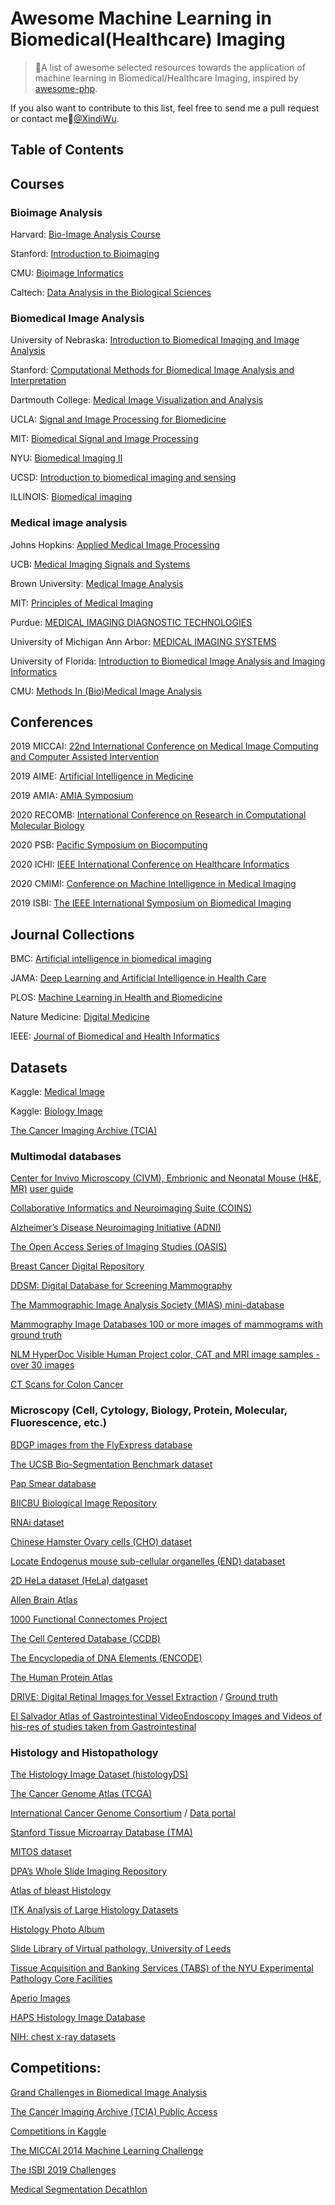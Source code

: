 # Awesome Machine Learning in Biomedical(Healthcare) Imaging
> 🌈A list of awesome selected resources towards the application of machine learning in Biomedical/Healthcare Imaging, inspired by [awesome-php](https://github.com/ziadoz/awesome-php).

If you also want to contribute to this list, feel free to send me a pull request or contact me🙌[@XindiWu](mailto:wuxindi0709@gmail.com).


## Table of Contents


## Courses

### Bioimage Analysis

Harvard: [Bio-Image Analysis Course](https://iccb.med.harvard.edu/bio-image-analysis-course)

Stanford: [Introduction to Bioimaging](https://web.stanford.edu/class/ee169/EE_169.html)

CMU: [Bioimage Informatics](https://www.andrew.cmu.edu/course/42-731/index.html)

Caltech: [Data Analysis in the Biological Sciences](http://bebi103.caltech.edu.s3-website-us-east-1.amazonaws.com/2018/)

### Biomedical Image Analysis

University of Nebraska: [Introduction to Biomedical Imaging and Image Analysis](https://www.unmc.edu/radiology/education/biomedical-imaging.html)

Stanford: [Computational Methods for Biomedical Image Analysis and Interpretation](https://canvas.stanford.edu/courses/98045)

Dartmouth College: [Medical Image Visualization and Analysis](https://engineering.dartmouth.edu/academics/courses/engg199-03)

UCLA: [Signal and Image Processing for Biomedicine](https://sa.ucla.edu/ro/Public/SOC/Results/ClassDetailterm_cd=16W&subj_area_cd=PBMED%20%20&crs_catlg_no=0209%20%20%20%20&class_id=825054200&class_no=%20001%20%20)

MIT: [Biomedical Signal and Image Processing](https://ocw.mit.edu/courses/health-sciences-and-technology/hst-582j-biomedical-signal-and-image-processing-spring-2007/index.htm)

NYU: [Biomedical Imaging II](http://bulletin.engineering.nyu.edu/preview_course_nopop.php?catoid=11&coid=27762)

UCSD: [Introduction to biomedical imaging and sensing](http://circuit.ucsd.edu/~zhaowei/ECE187/info.php)

ILLINOIS: [Biomedical imaging](https://ece.illinois.edu/academics/courses/profile/ECE380)

### Medical image analysis

Johns Hopkins: [Applied Medical Image Processing](https://ep.jhu.edu/programs-and-courses/585.703-applied-medical-image-processing)

UCB: [Medical Imaging Signals and Systems](https://www2.eecs.berkeley.edu/Courses/EEC261/)

Brown University: [Medical Image Analysis](http://vision.lems.brown.edu/content/engn-2500-medical-image-analysis)

MIT: [Principles of Medical Imaging](https://ocw.mit.edu/courses/nuclear-engineering/22-058-principles-of-medical-imaging-fall-2002/)

Purdue: [MEDICAL IMAGING DIAGNOSTIC TECHNOLOGIES](https://engineering.purdue.edu/ProEd/courses/medical-imaging-diagnostic-technologies)

University of Michigan Ann Arbor: [MEDICAL IMAGING SYSTEMS](https://bme.umich.edu/course/biomede-516/)

University of Florida: [Introduction to Biomedical Image Analysis and Imaging Informatics](https://www.bme.ufl.edu/labs/yang/pdf/Syllabus_Yang_BME6938-Revise.pdf)

CMU: [Methods In (Bio)Medical Image Analysis](https://www.cs.cmu.edu/~galeotti/methods_course/)






## Conferences

2019 MICCAI: [22nd International Conference on Medical Image Computing and Computer Assisted Intervention](https://www.miccai2019.org/)

2019 AIME: [Artificial Intelligence in Medicine](http://aime19.aimedicine.info/)

2019 AMIA: [AMIA Symposium](https://www.amia.org/amia2019)

2020 RECOMB: [International Conference on Research in Computational Molecular Biology](https://www.recomb2020.org/)

2020 PSB: [Pacific Symposium on Biocomputing](https://psb.stanford.edu/)

2020 ICHI: [IEEE International Conference on Healthcare Informatics](https://hs-heilbronn.de/ichi2020) 

2020 CMIMI: [Conference on Machine Intelligence in Medical Imaging](https://siim.org/page/2019cmimi) 

2019 ISBI: [The IEEE International Symposium on Biomedical Imaging](https://biomedicalimaging.org/2019/)

## Journal Collections

BMC: [Artificial intelligence in biomedical imaging](https://www.biomedcentral.com/collections/ai)

JAMA: [Deep Learning and Artificial Intelligence in Health Care](https://sites.jamanetwork.com/machine-learning/)

PLOS: [Machine Learning in Health and Biomedicine](https://collections.plos.org/mlforhealth)

Nature Medicine: [Digital Medicine](https://www.nature.com/collections/egjifhdcih)

IEEE: [Journal of Biomedical and Health Informatics](https://ieeexplore.ieee.org/xpl/topAccessedArticles.jsp?punumber=6221020)



## Datasets

Kaggle: [Medical Image](https://www.kaggle.com/datasets?search=Medical+image)

Kaggle: [Biology Image](https://www.kaggle.com/datasets?search=biology+image)

[The Cancer Imaging Archive (TCIA)](https://www.cancerimagingarchive.net/)

### Multimodal databases

[Center for Invivo Microscopy (CIVM), Embrionic and Neonatal Mouse (H&E, MR)](http://www.civm.duhs.duke.edu/devatlas/)
[user guide](http://www.civm.duhs.duke.edu/devatlas/UserGuide.pdf)

[Collaborative Informatics and Neuroimaging Suite (COINS)](https://portal.mrn.org/micis/index.php?subsite=dx)

[Alzheimer’s Disease Neuroimaging Initiative (ADNI)](http://adni.loni.ucla.edu/)

[The Open Access Series of Imaging Studies (OASIS)](http://www.oasis-brains.org/)

[Breast Cancer Digital Repository](https://bcdr.eu/)

[DDSM: Digital Database for Screening Mammography](http://marathon.csee.usf.edu/Mammography/Database.html)

[The Mammographic Image Analysis Society (MIAS) mini-database](http://peipa.essex.ac.uk/info/mias.html)

[Mammography Image Databases 100 or more images of mammograms with ground truth](http://marathon.csee.usf.edu/Mammography/Database.html)

[NLM HyperDoc Visible Human Project color, CAT and MRI image samples - over 30 images](http://www.nlm.nih.gov/research/visible/visible_human.html)

[CT Scans for Colon Cancer](https://wiki.cancerimagingarchive.net/display/Public/CT+COLONOGRAPHY#e88604ec5c654f60a897fa77906f88a6)




### Microscopy (Cell, Cytology, Biology, Protein, Molecular, Fluorescence, etc.)

[BDGP images from the FlyExpress database](www.flyexpress.net)

[The UCSB Bio-Segmentation Benchmark dataset](http://www.bioimage.ucsb.edu/research/biosegmentation)

[Pap Smear database](http://labs.fme.aegean.gr/decision/downloads)

[BIICBU Biological Image Repository](http://ome.grc.nia.nih.gov/iicbu2008/)

[RNAi dataset](http://ome.grc.nia.nih.gov/iicbu2008/rnai/index.html)

[Chinese Hamster Ovary cells (CHO) dataset](http://ome.grc.nia.nih.gov/iicbu2008/hela/index.html#cho)

[Locate Endogenus mouse sub-cellular organelles (END) databaset](http://locate.imb.uq.edu.au/)

[2D HeLa dataset (HeLa) datgaset](http://ome.grc.nia.nih.gov/iicbu2008/hela/index.html)

[Allen Brain Atlas](http://www.brain-map.org/)

[1000 Functional Connectomes Project](http://fcon_1000.projects.nitrc.org/)

[The Cell Centered Database (CCDB)]( http://ccdb.ucsd.edu/index.shtm)

[The Encyclopedia of DNA Elements (ENCODE)](http://genome.ucsc.edu/ENCODE/http://www.plosbiology.org/article/info:doi/10.1371/journal.pbio.1001046)

[The Human Protein Atlas](http://www.proteinatlas.org/)

[DRIVE: Digital Retinal Images for Vessel Extraction](http://www.isi.uu.nl/Research/Databases/DRIVE) / [Ground truth](http://www.cs.rug.nl/~imaging/databases/retina_database/retinalfeatures_database.html)

[El Salvador Atlas of Gastrointestinal VideoEndoscopy Images and Videos of his-res of studies taken from Gastrointestinal](http://www.gastrointestinalatlas.com)

### Histology and Histopathology

[The Histology Image Dataset (histologyDS)](http://www.informed.unal.edu.co/histologyDS)

[The Cancer Genome Atlas (TCGA)](http://cancergenome.nih.gov)

[International Cancer Genome Consortium](http://icgc.org) / [Data portal](http://dcc.icgc.org/)

[Stanford Tissue Microarray Database (TMA)](http://tma.im)

[MITOS dataset](http://ipal.cnrs.fr/ICPR2012/)

[DPA’s Whole Slide Imaging Repository](https://digitalpathologyassociation.org/whole-slide-imaging-repository)

[Atlas of bleast Histology](http://www.webmicroscope.net/atlases/breast/brcatlas_start.asp)

[ITK Analysis of Large Histology Datasets](http://www.na-mic.org/Wiki/index.php/ITK_Analysis_of_Large_Histology_Datasets)

[Histology Photo Album](http://www.histology-world.com/photoalbum/thumbnails.php?album=52)

[Slide Library of Virtual pathology, University of Leeds](http://www.virtualpathology.leeds.ac.uk/)

[Tissue Acquisition and Banking Services (TABS) of the NYU Experimental Pathology Core Facilities](http://pathology.med.nyu.edu/research/core-laboratories/tissue-banking)

[Aperio Images](http://images2.aperio.com/)

[HAPS Histology Image Database](http://hapshistology.wikifoundry.com/)

[NIH: chest x-ray datasets](https://nihcc.app.box.com/v/ChestXray-NIHCC)

## Competitions:

[Grand Challenges in Biomedical Image Analysis](https://grand-challenge.org/)

[The Cancer Imaging Archive (TCIA) Public Access](https://wiki.cancerimagingarchive.net/display/Public/Challenge+competitions)

[Competitions in Kaggle](https://www.kaggle.com/competitions?sortBy=relevance&group=general&search=medical&page=1&pageSize=20&turbolinks%5BrestorationIdentifier%5D=34d9733a-6ecc-4581-a23d-cc00703b91c8)  

[The MICCAI 2014 Machine Learning Challenge](https://competitions.codalab.org/competitions/1471)

[The ISBI 2019 Challenges](https://biomedicalimaging.org/2019/challenges/)

[Medical Segmentation Decathlon](http://medicaldecathlon.com/)




